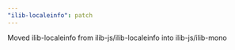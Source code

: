 ```yaml
---
"ilib-localeinfo": patch
---
```


Moved ilib-localeinfo from ilib-js/ilib-localeinfo into ilib-js/ilib-mono
